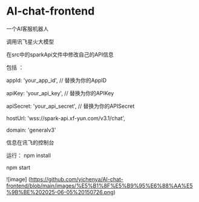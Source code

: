 # AI-chat-frontend
一个AI客服机器人


调用讯飞星火大模型

在src中的sparkApi文件中修改自己的API信息

包括 ：

appId: 'your_app_id',        // 替换为你的AppID

apiKey: 'your_api_key',      // 替换为你的APIKey

apiSecret: 'your_api_secret', // 替换为你的APISecret

hostUrl: 'wss://spark-api.xf-yun.com/v3.1/chat',

domain: 'generalv3'

信息在讯飞的控制台




运行：
npm install

npm start

![image] (https://github.com/yichenya/AI-chat-frontend/blob/main/images/%E5%B1%8F%E5%B9%95%E6%88%AA%E5%9B%BE%202025-06-05%20150726.png)
